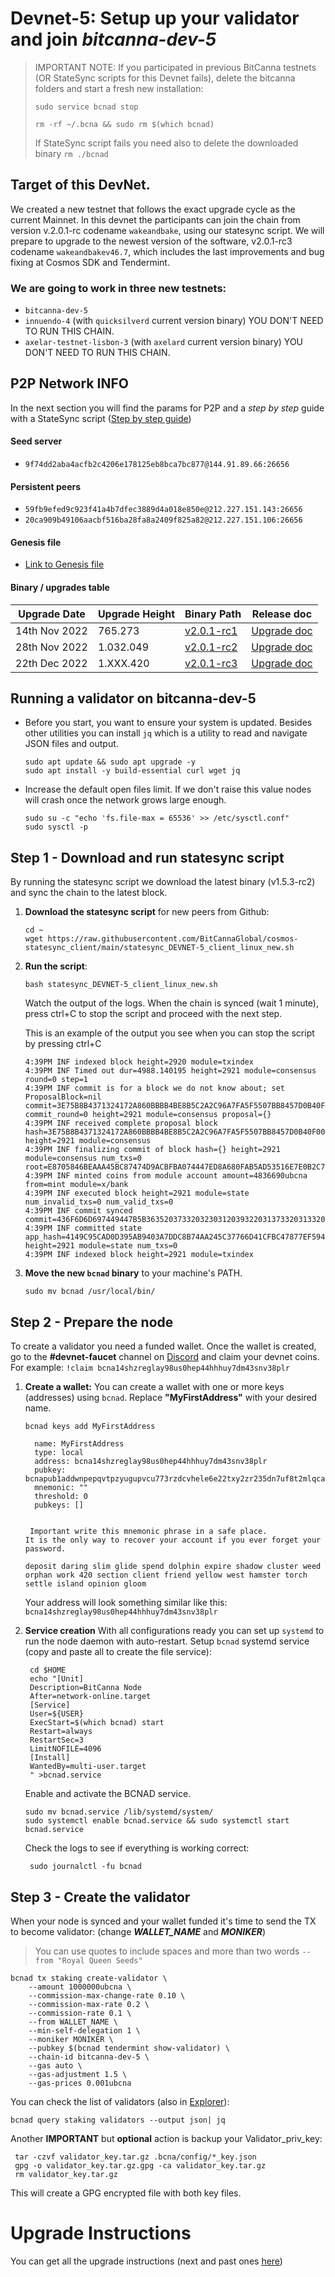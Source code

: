 # Devnet-5: Setup up your validator and join *bitcanna-dev-5*

> IMPORTANT NOTE: If you participated in previous BitCanna testnets (OR StateSync scripts for this Devnet fails),  delete the bitcanna folders and start a fresh new installation:
> 
> ```sudo service bcnad stop``` 
> 
> `rm -rf ~/.bcna && sudo rm $(which bcnad)`
>
> If StateSync script fails you need also to delete the downloaded binary `rm ./bcnad`

## Target of this DevNet.
We created a new testnet that follows the exact upgrade cycle as the current Mainnet. In this devnet the participants can join the chain from version v.2.0.1-rc codename `wakeandbake`, using our statesync script. 
We will prepare to upgrade to the newest version of the software, v2.0.1-rc3 codename `wakeandbakev46.7`, which includes the last improvements and bug fixing at Cosmos SDK and Tendermint.

### We are going to work in three new testnets: 
* `bitcanna-dev-5`
* `innuendo-4` (with `quicksilverd` current version binary) YOU DON'T NEED TO RUN THIS CHAIN.
* `axelar-testnet-lisbon-3` (with `axelard` current version binary) YOU DON'T NEED TO RUN THIS CHAIN.

## P2P Network INFO
In the next section you will find the params for P2P and a *step by step* guide with a StateSync script ([Step by step guide](#running-a-validator-on-bitcanna-dev-5))

#### Seed server
* `9f74dd2aba4acfb2c4206e178125eb8bca7bc877@144.91.89.66:26656`

#### Persistent peers
* `59fb9efed9c923f41a4b7dfec3889d4a018e850e@212.227.151.143:26656`
* `20ca909b49106aacbf516ba28fa8a2409f825a82@212.227.151.106:26656`


#### Genesis file
* [Link to Genesis file](https://raw.githubusercontent.com/BitCannaGlobal/bcna/main/devnets/devnet-5/genesis.json)

#### Binary / upgrades table

| Upgrade Date | Upgrade Height | Binary Path | Release doc |
| -------- | -------- | -------- | ------- |
| 14th Nov 2022     | 765.273     | [v2.0.1-rc1](https://github.com/BitCannaGlobal/bcna/releases/download/v2.0.1-rc1/bcna_linux_amd64.tar.gz)    | [Upgrade doc](https://github.com/BitCannaGlobal/bcna/releases/tag/v2.0.1-rc1) |
| 28th Nov 2022     | 1.032.049     | [v2.0.1-rc2](https://github.com/BitCannaGlobal/bcna/releases/download/v2.0.1-rc2/bcna_linux_amd64.tar.gz)    | [Upgrade doc](https://github.com/BitCannaGlobal/bcna/releases/tag/v2.0.1-rc2) |
| 22th Dec 2022     | 1.XXX.420     | [v2.0.1-rc3](https://github.com/BitCannaGlobal/bcna/releases/download/v2.0.1-rc3/bcna_linux_amd64.tar.gz)    | [Upgrade doc](https://github.com/BitCannaGlobal/bcna/releases/tag/v2.0.1-rc3) |

## Running a validator on **bitcanna-dev-5**
* Before you start, you want to ensure your system is updated.  Besides other utilities you can install `jq` which is a utility to read and navigate JSON files and output.
    ```
    sudo apt update && sudo apt upgrade -y
    sudo apt install -y build-essential curl wget jq
    ```
* Increase the default open files limit. If we don't raise this value nodes will crash once the network grows large enough.
    ```
    sudo su -c "echo 'fs.file-max = 65536' >> /etc/sysctl.conf"
    sudo sysctl -p
    ```
## Step 1 - Download and run statesync script
By running the statesync script we download the latest binary (v1.5.3-rc2) and sync the chain to the latest block.
1. **Download the statesync script** for new peers from Github:
    ```
    cd ~
    wget https://raw.githubusercontent.com/BitCannaGlobal/cosmos-statesync_client/main/statesync_DEVNET-5_client_linux_new.sh
    ```
2. **Run the script**: 
    ```
    bash statesync_DEVNET-5_client_linux_new.sh
    ```
    Watch the output of the logs. When the chain is synced (wait 1 minute), press ctrl+C to stop the script and proceed with the next step.
    
    This is an example of the output you see when you can stop the script by pressing ctrl+C
    ```
    4:39PM INF indexed block height=2920 module=txindex
    4:39PM INF Timed out dur=4988.140195 height=2921 module=consensus round=0 step=1
    4:39PM INF commit is for a block we do not know about; set ProposalBlock=nil commit=3E75B8B4371324172A860BBBB4BE8B5C2A2C96A7FA5F5507BB8457D0B40F00D2 commit_round=0 height=2921 module=consensus proposal={}
    4:39PM INF received complete proposal block hash=3E75B8B4371324172A860BBBB4BE8B5C2A2C96A7FA5F5507BB8457D0B40F00D2 height=2921 module=consensus
    4:39PM INF finalizing commit of block hash={} height=2921 module=consensus num_txs=0 root=E8705846BEAAA45BC87474D9ACBFBA074447ED8A680FAB5AD53516E7E0B2C7C7
    4:39PM INF minted coins from module account amount=4836690ubcna from=mint module=x/bank
    4:39PM INF executed block height=2921 module=state num_invalid_txs=0 num_valid_txs=0
    4:39PM INF commit synced commit=436F6D6D697449447B5B36352037332032303120393220313733203133203537203930203138352036342035382031323520323230203133392031313620313730203336203932203535203131382031303920363520323037203138382037312031333520313236203234352031343820353520313837203235305D3A4236397D
    4:39PM INF committed state app_hash=4149C95CAD0D395AB9403A7DDC8B74AA245C37766D41CFBC47877EF59437BBFA height=2921 module=state num_txs=0
    4:39PM INF indexed block height=2921 module=txindex
    ```

3. **Move the new `bcnad` binary** to your machine's PATH.
    ```
    sudo mv bcnad /usr/local/bin/ 
    ```
## Step 2 - Prepare the node
To create a validator you need a funded wallet. Once the wallet is created, go to the **#devnet-faucet** channel on [Discord](https://discord.com/channels/805725188355260436/847019574662922260) and claim your devnet coins. For example: `!claim bcna14shzreglay98us0hep44hhhuy7dm43snv38plr`

1. **Create a wallet:**
You can create a wallet with one or more keys (addresses) using `bcnad`.  Replace **"MyFirstAddress"** with your desired name.
	```
    bcnad keys add MyFirstAddress

      name: MyFirstAddress
      type: local
      address: bcna14shzreglay98us0hep44hhhuy7dm43snv38plr
      pubkey: bcnapub1addwnpepqvtpzyugupvcu773rzdcvhele6e22txy2zr235dn7uf8t2mlqcarcyx2gg9
      mnemonic: ""
      threshold: 0
      pubkeys: []


     Important write this mnemonic phrase in a safe place.
    It is the only way to recover your account if you ever forget your password.

    deposit daring slim glide spend dolphin expire shadow cluster weed orphan work 420 section client friend yellow west hamster torch settle island opinion gloom
	```
	Your address will look something similar like this: `bcna14shzreglay98us0hep44hhhuy7dm43snv38plr`

2. **Service creation**
With all configurations ready you can set up `systemd` to run the node daemon with auto-restart.
Setup `bcnad` systemd service (copy and paste all to create the file service):
   ```
	cd $HOME
	echo "[Unit]
	Description=BitCanna Node
	After=network-online.target
	[Service]
	User=${USER}
	ExecStart=$(which bcnad) start
	Restart=always
	RestartSec=3
	LimitNOFILE=4096
	[Install]
	WantedBy=multi-user.target
	" >bcnad.service
   ```
	Enable and activate the BCNAD service.

	```
	sudo mv bcnad.service /lib/systemd/system/
	sudo systemctl enable bcnad.service && sudo systemctl start bcnad.service
	```

	Check the logs to see if everything is working correct:
   ```
    sudo journalctl -fu bcnad
   ```

## Step 3 - Create the validator
When your node is synced and your wallet funded it's time to send the TX to become validator:
(change **_WALLET_NAME_** and **_MONIKER_**)
> You can use quotes to include spaces and more than two words
`--from "Royal Queen Seeds"`

```
bcnad tx staking create-validator \
	--amount 1000000ubcna \
	--commission-max-change-rate 0.10 \
	--commission-max-rate 0.2 \
	--commission-rate 0.1 \
	--from WALLET_NAME \
	--min-self-delegation 1 \
	--moniker MONIKER \
	--pubkey $(bcnad tendermint show-validator) \
	--chain-id bitcanna-dev-5 \
	--gas auto \
	--gas-adjustment 1.5 \
	--gas-prices 0.001ubcna
```

You can check the list of validators (also in [Explorer](https://testnet.ping.pub/bitcanna/staking)):

   ```
   bcnad query staking validators --output json| jq
   ```

Another **IMPORTANT** but **optional** action is backup your Validator_priv_key:

   ```
    tar -czvf validator_key.tar.gz .bcna/config/*_key.json 
    gpg -o validator_key.tar.gz.gpg -ca validator_key.tar.gz
    rm validator_key.tar.gz
   ```
   This will create a GPG encrypted file with both key files.

# Upgrade Instructions
You can get all the upgrade instructions (next and past ones [here](https://github.com/BitCannaGlobal/bcna/blob/update_DEVNET-5_doc/devnets/devnet-5/upgrade_instructions.md))
